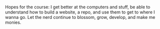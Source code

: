 Hopes for the course: I get better at the computers and stuff, be able to understand how to build a website, a repo, and use them to get to where I wanna go. Let the nerd continue to blossom, grow, develop, and make me monies.
